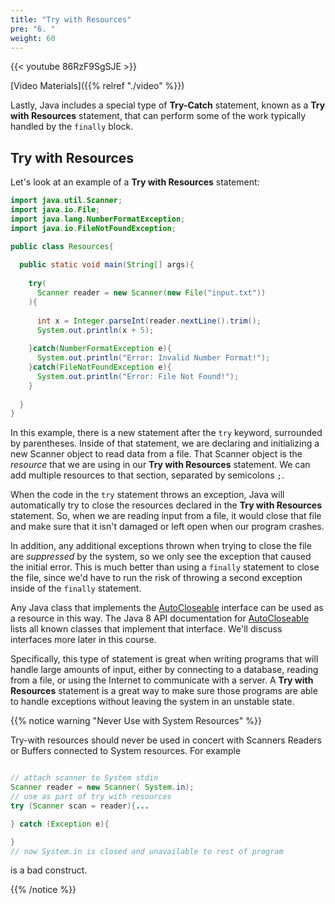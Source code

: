 ```yaml
---
title: "Try with Resources"
pre: "6. "
weight: 60
---
```


{{< youtube 86RzF9SgSJE  >}}

[Video Materials]({{% relref "./video" %}})

Lastly, Java includes a special type of **Try-Catch** statement, known as a **Try with Resources** statement, that can perform some of the work typically handled by the `finally` block. 

## Try with Resources

Let's look at an example of a **Try with Resources** statement:

```java
import java.util.Scanner;
import java.io.File;
import java.lang.NumberFormatException;
import java.io.FileNotFoundException;

public class Resources{
  
  public static void main(String[] args){
    
    try(
      Scanner reader = new Scanner(new File("input.txt"))
    ){
      
      int x = Integer.parseInt(reader.nextLine().trim();
      System.out.println(x + 5);
      
    }catch(NumberFormatException e){
      System.out.println("Error: Invalid Number Format!");
    }catch(FileNotFoundException e){
      System.out.println("Error: File Not Found!");
    }
    
  }
}
```

In this example, there is a new statement after the `try` keyword, surrounded by parentheses. Inside of that statement, we are declaring and initializing a new Scanner object to read data from a file. That Scanner object is the _resource_ that we are using in our **Try with Resources** statement. We can add multiple resources to that section, separated by semicolons `;`. 

When the code in the `try` statement throws an exception, Java will automatically try to close the resources declared in the **Try with Resources** statement. So, when we are reading input from a file, it would close that file and make sure that it isn't damaged or left open when our program crashes. 

In addition, any additional exceptions thrown when trying to close the file are _suppressed_ by the system, so we only see the exception that caused the initial error. This is much better than using a `finally` statement to close the file, since we'd have to run the risk of throwing a second exception inside of the `finally` statement. 

Any Java class that implements the [AutoCloseable](https://docs.oracle.com/javase/8/docs/api/java/lang/AutoCloseable.html) interface can be used as a resource in this way. The Java 8 API documentation for [AutoCloseable](https://docs.oracle.com/javase/8/docs/api/java/lang/AutoCloseable.html) lists all known classes that implement that interface. We'll discuss interfaces more later in this course. 

Specifically, this type of statement is great when writing programs that will handle large amounts of input, either by connecting to a database, reading from a file, or using the Internet to communicate with a server. A **Try with Resources** statement is a great way to make sure those programs are able to handle exceptions without leaving the system in an unstable state. 

{{% notice warning "Never Use with System Resources" %}}

Try-with resources should never be used in concert with Scanners Readers or Buffers connected to System resources.  For example

```java

// attach scanner to System stdin
Scanner reader = new Scanner( System.in);  
// use as part of try with resources
try (Scanner scan = reader){...

} catch (Exception e){ 

}
// now System.in is closed and unavailable to rest of program
```
is a bad construct.  

{{% /notice %}}